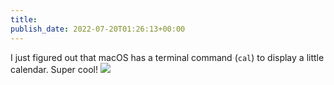 ```yaml
---
title: 
publish_date: 2022-07-20T01:26:13+00:00
---
```


I just figured out that macOS has a terminal command (`cal`) to display a little calendar. Super cool!
![](https://lukebouch-com.s3.us-west-004.backblazeb2.com/104/8935f720-2838-4ab5-8a95-58f99b6f0cff.jpg)
